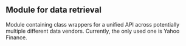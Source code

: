 ## Module for data retrieval

Module containing class wrappers for a unified API across potentially multiple different data vendors. Currently, the only used one is Yahoo Finance.